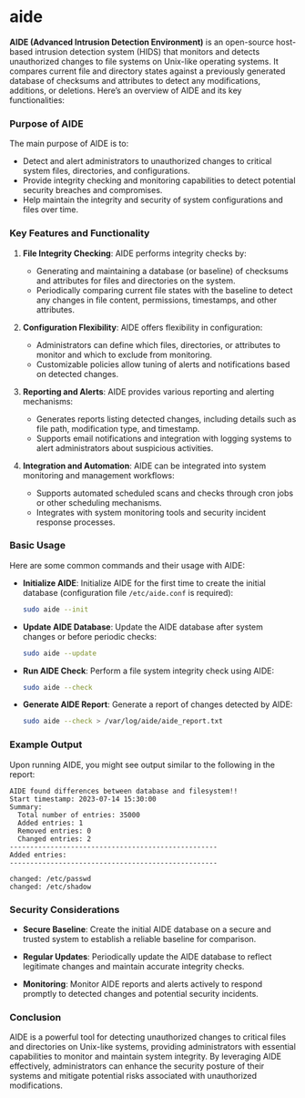 # aide

**AIDE (Advanced Intrusion Detection Environment)** is an open-source host-based intrusion detection system (HIDS) that monitors and detects unauthorized changes to file systems on Unix-like operating systems. It compares current file and directory states against a previously generated database of checksums and attributes to detect any modifications, additions, or deletions. Here’s an overview of AIDE and its key functionalities:

### Purpose of AIDE

The main purpose of AIDE is to:
- Detect and alert administrators to unauthorized changes to critical system files, directories, and configurations.
- Provide integrity checking and monitoring capabilities to detect potential security breaches and compromises.
- Help maintain the integrity and security of system configurations and files over time.

### Key Features and Functionality

1. **File Integrity Checking**: AIDE performs integrity checks by:
   - Generating and maintaining a database (or baseline) of checksums and attributes for files and directories on the system.
   - Periodically comparing current file states with the baseline to detect any changes in file content, permissions, timestamps, and other attributes.

2. **Configuration Flexibility**: AIDE offers flexibility in configuration:
   - Administrators can define which files, directories, or attributes to monitor and which to exclude from monitoring.
   - Customizable policies allow tuning of alerts and notifications based on detected changes.

3. **Reporting and Alerts**: AIDE provides various reporting and alerting mechanisms:
   - Generates reports listing detected changes, including details such as file path, modification type, and timestamp.
   - Supports email notifications and integration with logging systems to alert administrators about suspicious activities.

4. **Integration and Automation**: AIDE can be integrated into system monitoring and management workflows:
   - Supports automated scheduled scans and checks through cron jobs or other scheduling mechanisms.
   - Integrates with system monitoring tools and security incident response processes.

### Basic Usage

Here are some common commands and their usage with AIDE:

- **Initialize AIDE**: Initialize AIDE for the first time to create the initial database (configuration file `/etc/aide.conf` is required):
  ```bash
  sudo aide --init
  ```

- **Update AIDE Database**: Update the AIDE database after system changes or before periodic checks:
  ```bash
  sudo aide --update
  ```

- **Run AIDE Check**: Perform a file system integrity check using AIDE:
  ```bash
  sudo aide --check
  ```

- **Generate AIDE Report**: Generate a report of changes detected by AIDE:
  ```bash
  sudo aide --check > /var/log/aide/aide_report.txt
  ```

### Example Output

Upon running AIDE, you might see output similar to the following in the report:

```
AIDE found differences between database and filesystem!!
Start timestamp: 2023-07-14 15:30:00
Summary:
  Total number of entries: 35000
  Added entries: 1
  Removed entries: 0
  Changed entries: 2
---------------------------------------------------
Added entries:
---------------------------------------------------

changed: /etc/passwd
changed: /etc/shadow
```

### Security Considerations

- **Secure Baseline**: Create the initial AIDE database on a secure and trusted system to establish a reliable baseline for comparison.
  
- **Regular Updates**: Periodically update the AIDE database to reflect legitimate changes and maintain accurate integrity checks.

- **Monitoring**: Monitor AIDE reports and alerts actively to respond promptly to detected changes and potential security incidents.

### Conclusion

AIDE is a powerful tool for detecting unauthorized changes to critical files and directories on Unix-like systems, providing administrators with essential capabilities to monitor and maintain system integrity. By leveraging AIDE effectively, administrators can enhance the security posture of their systems and mitigate potential risks associated with unauthorized modifications.

